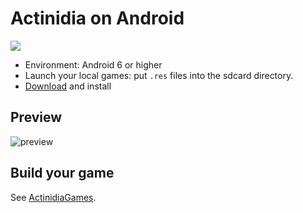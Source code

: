 # Actinidia on Android

![](https://moooc.oss-cn-shenzhen.aliyuncs.com/blog/actinidia_on_android_app_1_0_5.jpg)

* Environment: Android 6 or higher
* Launch your local games: put `.res` files into the sdcard directory.
* [Download](release) and install

## Preview

![preview](https://moooc.oss-cn-shenzhen.aliyuncs.com/blog/actinidia_rpg.jpg)


## Build your game

See [ActinidiaGames](https://github.com/mooction/ActinidiaGames).
